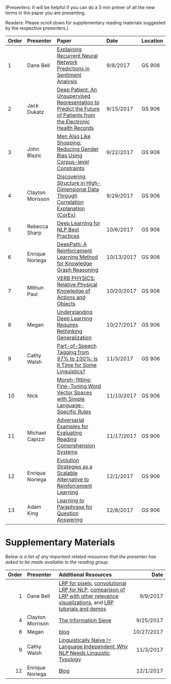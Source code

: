 (Presenters: It will be helpful if you can do a 5 min primer of all the new terms in the paper you are presenting.

Readers: Please scroll down for supplementary reading materials suggested by the respective presenters.)

|Order |     Presenter        | Paper           | Date    | Location 
|:-------------|:-------------|:-------------|:---------------| ---
|  1 | Dane Bell| [Explaining Recurrent Neural Network Predictions in Sentiment Analysis](https://arxiv.org/abs/1706.07206)      | 9/8/2017 | GS 906 |
|  2 | Jack Dukatz | [Deep Patient: An Unsupervised Representation to Predict the Future of Patients from the Electronic Health Records](https://www.ncbi.nlm.nih.gov/pmc/articles/PMC4869115/pdf/srep26094.pdf) | 9/15/2017 |GS 906 |
|  3 | John Blazic | [Men Also Like Shopping: Reducing Gender Bias Using Corpus-level Constraints](https://arxiv.org/abs/1707.09457) | 9/22/2017 | GS 906 |
|  4 | Clayton Morisson| [Discovering Structure in High-Dimensional Data Through Correlation Explanation (CorEx)](https://arxiv.org/abs/1406.1222) | 9/29/2017 | GS 906 |
|  5 | Rebecca Sharp|[Deep Learning for NLP Best Practices](http://ruder.io/deep-learning-nlp-best-practices/?utm_campaign=Artificial%2BIntelligence%2BWeekly&utm_medium=email&utm_source=Artificial_Intelligence_Weekly_66) | 10/6/2017 | GS 906 |
|  6 | Enrique Noriega|[DeepPath: A Reinforcement Learning Method for Knowledge Graph Reasoning](https://arxiv.org/abs/1707.06690) | 10/13/2017 | GS 906 |
|  7 | Mithun Paul|[VERB PHYSICS: Relative Physical Knowledge of Actions and Objects](http://www.aclweb.org/anthology/P/P17/P17-1025.pdf) | 10/20/2017 | GS 906 |
|  8 | Megan|[Understanding Deep Learning Requires Rethinking Generalization](https://openreview.net/forum?id=Sy8gdB9xx&noteId=Sy8gdB9xx) | 10/27/2017 | GS 906 |
|  9 | Cathy Walsh|[Part-of-Speech Tagging from 97% to 100%: Is It Time for Some Linguistics?](http://machinelearningtext.pbworks.com/w/file/fetch/48157747/CICLing2011-manning-tagging.pdf) | 11/3/2017 | GS 906 |
|  10 | Nick |[Morph-fitting: Fine-Tuning Word Vector Spaces with Simple Language-Specific Rules](http://www.aclweb.org/anthology/P17-1006) | 11/10/2017 | GS 906 |
|  11 | Michael Capizzi|[Adversarial Examples for Evaluating Reading Comprehension Systems](https://arxiv.org/pdf/1707.07328.pdf) | 11/17/2017 | GS 906 |
|  12 | Enrique Noriega|[Evolution Strategies as a Scalable Alternative to Reinforcement Learning](https://arxiv.org/abs/1703.03864) | 12/1/2017 | GS 906 |
|  13 | Adam King|[Learning to Paraphrase for Question Answering](https://arxiv.org/abs/1708.06022) | 12/8/2017 | GS 906 |




# Supplementary Materials

_Below is a list of any important related resources that the presenter has asked to be made available to the reading group._

|Order |     Presenter        | Additional Resources  | Date  |
|-------------:|:-------------|:-------------| -----:|
| 1 | Dane Bell | [LRP for pixels](http://journals.plos.org/plosone/article?id=10.1371/journal.pone.0130140), [convolutional LRP for NLP](https://arxiv.org/abs/1606.07298), [comparison of LRP with other relevance visualizations](https://arxiv.org/abs/1509.06321), and [LRP tutorials and demos](http://heatmapping.org/) | 9/9/2017 | 
| 4 | Clayton Morrison | [The Information Sieve](https://arxiv.org/pdf/1507.02284.pdf)| 9/25/2017 | 
|  8 | Megan|[blog](https://blog.acolyer.org/2017/05/11/understanding-deep-learning-requires-re-thinking-generalization/)| 10/27/2017|
|  9 | Cathy Walsh|[ Linguistically Naive != Language Independent: Why NLP Needs Linguistic Typology](http://www.aclweb.org/anthology/W/W09/W09-0106.pdf) | 11/3/2017 | GS 906 |
|  12 | Enrique Noriega|[Blog](https://blog.openai.com/evolution-strategies/) | 12/1/2017 | GS 906 |